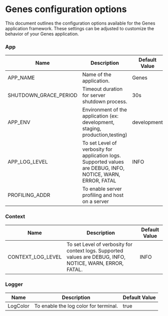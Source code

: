 # Genes configuration options

This document outlines the configuration options available for the Genes application framework. These settings can be adjusted to customize the behavior of your Genes application.

### App 

| Name             | Description                             |Default Value |
|------------------|--------------------------------------   |-----|
| APP_NAME         | Name of the application.                 | Genes |
| SHUTDOWN_GRACE_PERIOD      | Timeout duration for server shutdown process. | 30s |
| APP_ENV          | Environment of the application (ex: development, staging, production,testing)         | development |
| APP_LOG_LEVEL        | To set Level of verbosity for application logs. Supported values are DEBUG, INFO, NOTICE, WARN, ERROR, FATAL                      | INFO |
| PROFILING_ADDR        | To enable server profiling and host on a server      |  |

### Context 

| Name             | Description                             |Default Value |
|------------------|--------------------------------------   |-----|
| CONTEXT_LOG_LEVEL         | To set Level of verbosity for context logs. Supported values are DEBUG, INFO, NOTICE, WARN, ERROR, FATAL.                 | INFO |


### Logger 

| Name             | Description                             |Default Value |
|------------------|--------------------------------------   |-----|
| LogColor         | To enable the log color for terminal.                | true |
